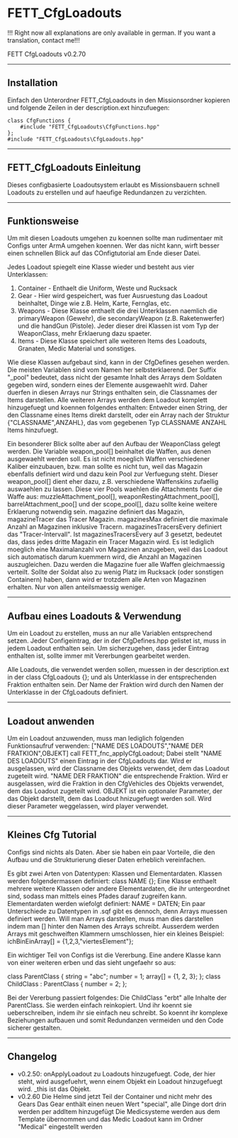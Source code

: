 # FETT_CfgLoadouts

!!! Right now all explanations are only available in german. If you want a translation, contact me!!!

FETT CfgLoadouts v0.2.70

------------------------------
Installation
------------------------------

Einfach den Unterordner FETT_CfgLoadouts in den Missionsordner kopieren und folgende Zeilen in der description.ext hinzufuegen:

```
class CfgFunctions {
	#include "FETT_CfgLoadouts\CfgFunctions.hpp"
};
#include "FETT_CfgLoadouts\CfgLoadouts.hpp"
```

------------------------------
FETT_CfgLoadouts Einleitung
------------------------------

Dieses configbasierte Loadoutsystem erlaubt es Missionsbauern schnell Loadouts zu erstellen und auf haeufige Redundanzen zu verzichten.

------------------------------
Funktionsweise
------------------------------

Um mit diesen Loadouts umgehen zu koennen sollte man rudimentaer mit Configs unter ArmA umgehen koennen. Wer das nicht kann, wirft besser einen schnellen Blick auf das COnfigtutorial am Ende dieser Datei.

Jedes Loadout spiegelt eine Klasse wieder und besteht aus vier Unterklassen:
1. Container - Enthaelt die Uniform, Weste und Rucksack
2. Gear - Hier wird gespeichert, was fuer Ausruestung das Loadout beinhaltet, Dinge wie z.B. Helm, Karte, Fernglas, etc.
3. Weapons - Diese Klasse enthaelt die drei Unterklassen naemlich die primaryWeapon (Gewehr), die secondaryWeapon (z.B. Raketenwerfer) und die handGun (Pistole). Jeder dieser drei Klassen ist vom Typ der WeaponClass, mehr Erklaerung dazu spaeter.
4. Items - Diese Klasse speichert alle weiteren Items des Loadouts, Granaten, Medic Material und sonstiges.

Wie diese Klassen aufgebaut sind, kann in der CfgDefines gesehen werden. Die meisten Variablen sind vom Namen her selbsterklaerend. Der Suffix "_pool" bedeutet, dass nicht der gesamte Inhalt des Arrays dem Soldaten gegeben wird, sondern eines der Elemente ausgewaehlt wird. Daher duerfen in diesen Arrays nur Strings enthalten sein, die Classnames der Items darstellen.
Alle weiteren Arrays werden dem Loadout komplett hinzugefuegt und koennen folgendes enthalten: Entweder einen String, der den Classname eines Items direkt darstellt, oder ein Array nach der Struktur {"CLASSNAME",ANZAHL}, das vom gegebenen Typ CLASSNAME ANZAHL Items hinzufuegt.

Ein besonderer Blick sollte aber auf den Aufbau der WeaponClass gelegt werden. Die Variable weapon_pool[] beinhaltet die Waffen, aus denen ausgewaehlt werden soll. Es ist nicht moeglich Waffen verschiedener Kaliber einzubauen, bzw. man sollte es nicht tun, weil das Magazin ebenfalls definiert wird und dazu kein Pool zur Verfuegung steht. Dieser weapon_pool[] dient eher dazu, z.B. verschiedene Waffenskins zufaellig auswaehlen zu lassen.
Diese vier Pools waehlen die Attachments fuer die Waffe aus: muzzleAttachment_pool[], weaponRestingAttachment_pool[], barrelAttachment_poo[] und der scope_pool[], dazu sollte keine weitere Erklaerung notwendig sein.
magazine definiert das Magazin, magazineTracer das Tracer Magazin. magazinesMax definiert die maximale Anzahl an Magazinen inklusive Tracern. magazinesTracersEvery definiert das "Tracer-Intervall". Ist magazinesTracersEvery auf 3 gesetzt, bedeutet das, dass jedes dritte Magazin ein Tracer Magazin wird.
Es ist lediglich moeglich eine Maximalanzahl von Magazinen anzugeben, weil das Loadout sich automatisch darum kuemmern wird, die Anzahl an Magazinen auszugleichen. Dazu werden die Magazine fuer alle Waffen gleichmaessig verteilt. Sollte der Soldat also zu wenig Platz im Rucksack (oder sonstigen Containern) haben, dann wird er trotzdem alle Arten von Magazinen erhalten. Nur von allen anteilsmaessig weniger.

------------------------------
Aufbau eines Loadouts & Verwendung
------------------------------

Um ein Loadout zu erstellen, muss an nur alle Variablen entsprechend setzen.
Jeder Configeintrag, der in der CfgDefines.hpp gelistet ist, muss in jedem Loadout enthalten sein. Um sicherzugehen, dass jeder Eintrag enthalten ist, sollte immer mit Vererbungen gearbeitet werden.

Alle Loadouts, die verwendet werden sollen, muessen in der description.ext in der class CfgLoadouts {}; und als Unterklasse in der entsprechenden Fraktion enthalten sein.
Der Name der Fraktion wird durch den Namen der Unterklasse in der CfgLoadouts definiert.

------------------------------
Loadout anwenden
------------------------------

Um ein Loadout anzuwenden, muss man lediglich folgenden Funktionsaufruf verwenden:
["NAME DES LOADOUTS","NAME DER FRATKION",OBJEKT] call FETT_fnc_applyCfgLoadout;
Dabei stellt "NAME DES LOADOUTS" einen Eintrag in der CfgLoadouts dar. Wird er ausgelassen, wird der Classname des Objekts verwendet, dem das Loadout zugeteilt wird.
"NAME DER FRAKTION" die entsprechende Fraktion. Wird er ausgelassen, wird die Fraktion in den CfgVehicles des Objekts verwendet, dem das Loadout zugeteilt wird.
OBJEKT ist ein optionaler Parameter, der das Objekt darstellt, dem das Loadout hnizugefuegt werden soll. Wird dieser Parameter weggelassen, wird player verwendet.

------------------------------
Kleines Cfg Tutorial
------------------------------

Configs sind nichts als Daten. Aber sie haben ein paar Vorteile, die den Aufbau und die Strukturierung dieser Daten erheblich vereinfachen.

Es gibt zwei Arten von Datentypen: Klassen und Elementardaten.
Klassen werden folgendermassen definiert:
class NAME {};
Eine Klasse enthaelt mehrere weitere Klassen oder andere Elementardaten, die ihr untergeordnet sind, sodass man mittels eines Pfades darauf zugreifen kann.
Elementardaten werden wiefolgt definiert:
NAME = DATEN;
Ein paar Unterschiede zu Datentypen in .sqf gibt es dennoch, denn Arrays muessen definiert werden. Will man Arrays darstellen, muss man dies darstellen indem man [] hinter den Namen des Arrays schreibt. Ausserdem werden Arrays mit geschweiften Klammern umschlossen, hier ein kleines Beispiel:
ichBinEinArray[] = {1,2,3,"viertesElement"};

Ein wichtiger Teil von Configs ist die Vererbung. Eine andere Klasse kann von einer weiteren erben und das sieht ungefaehr so aus:

class ParentClass {
	string = "abc";
	number = 1;
	array[] = {1, 2, 3};
};
class ChildClass : ParentClass {
	number = 2;
};

Bei der Vererbung passiert folgendes: Die ChildClass "erbt" alle Inhalte der ParentClass. Sie werden einfach reinkopiert. Und ihr koennt sie ueberschreiben, indem ihr sie einfach neu schreibt. So koennt ihr komplexe Beziehungen aufbauen und somit Redundanzen vermeiden und den Code sicherer gestalten.

------------------------------
Changelog
------------------------------

- v0.2.50:
onApplyLoadout zu Loadouts hinzugefuegt. Code, der hier steht, wird ausgefuehrt, wenn einem Objekt ein Loadout hinzugefuegt wird. _this ist das Objekt.
- v0.2.60
Die Helme sind jetzt Teil der Container und nicht mehr des Gears
Das Gear enthält einen neuen Wert "special", alle Dinge dort drin werden per addItem hinzugefügt
Die Medicsysteme werden aus dem Template übernommen und das Medic Loadout kann im Ordner "Medical" eingestellt werden